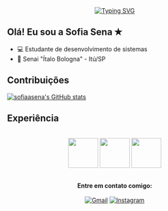 <div align="center">
  <a href="https://git.io/typing-svg">
    <img src="https://readme-typing-svg.demolab.com?font=Fira+Code&weight=500&size=22&pause=1000&color=ff7ea7&center=true&vCenter=true&random=false&width=524&lines=+Bem+vindo+ao+meu+perfil!" alt="Typing SVG">
  </a>
</div>
<img align="center" alt="" src="./src/header-gif.gif">


## Olá! Eu sou a Sofia Sena ✭
-  💻 Estudante de desenvolvimento de sistemas
-  📍 Senai "Ítalo Bologna" - Itú/SP

## Contribuições
[![sofiaasena's GitHub stats](https://github-readme-stats.vercel.app/api?username=sofiaasena&show_icons=true&theme=omni)](https://github.com/malluaguilar/github-readme-stats)


 ## Experiência
<div align="center" style="display: inline_block"><br>
<img width="70" src="https://cdn.jsdelivr.net/gh/devicons/devicon@latest/icons/python/python-original.svg" />
<img width="70" src="https://cdn.jsdelivr.net/gh/devicons/devicon@latest/icons/html5/html5-original.svg" />
<img width="70" src="https://cdn.jsdelivr.net/gh/devicons/devicon@latest/icons/css3/css3-original.svg" />

## 
<b>Entre em contato comigo:</b>
<br>
<br>
  [![Gmail](https://img.shields.io/badge/Gmail-6e3a5d?style=for-the-badge&logo=gmail&logoColor=fff)](mailto:sofiiaseena@gmail.com)
  [![Instagram](https://img.shields.io/badge/Instagram-6e3a5d?style=for-the-badge&logo=instagram&logoColor=fff)](https://www.instagram.com/sofia.sena/)
<br>
  <div class="tenor-gif-embed" data-postid="1729735368080754736" data-share-method="host" data-aspect-ratio="1.24324" data-width="100%"><a href="https://tenor.com/view/cute-hello-kitty-shy-gif-1729735368080754736"></script>




